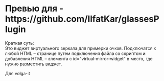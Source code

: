 <h1>Превью для - https://github.com/IlfatKar/glassesPlugin</h1>
Краткая суть: <br>
Это виджет  виртуального  зеркала  для  примерки  очков.
Подключатся  к  любой  HTML – странице  путем  подключения  файла  со 
скриптом и добавления HTML  –  элемента  с id="virtual-mirror-widget" в место, 
где нужно разместить виджет. 

Для volga-it
